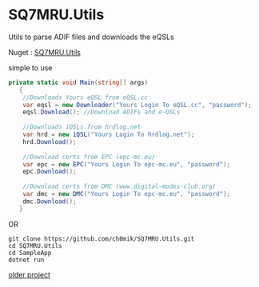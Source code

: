# SQ7MRU.Utils
Utils to parse ADIF files and downloads the eQSLs

Nuget : [SQ7MRU.Utils](https://www.nuget.org/packages/SQ7MRU.Utils)

simple to use 

```c#
private static void Main(string[] args)
   {
    //Downloads Yours eQSL from eQSL.cc
    var eqsl = new Downloader("Yours Login To eQSL.cc", "password");
    eqsl.Download(); //Download ADIFs and e-QSLs 
	
    //Downloads iQSLs from hrdlog.net
    var hrd = new iQSL("Yours Login To hrdlog.net");
    hrd.Download();
    
    //Download certs from EPC (epc-mc.eu)
    var epc = new EPC("Yours Login To epc-mc.eu", "password");
    epc.Download();
    
    //Download certs from DMC (www.digital-modes-club.org)
    var dmc = new DMC("Yours Login To epc-mc.eu", "password");
    dmc.Download();
   }
```

OR

```
git clone https://github.com/ch0mik/SQ7MRU.Utils.git
cd SQ7MRU.Utils
cd SampleApp
dotnet run
```

[older project]( https://eqsldownloader.codeplex.com/)
